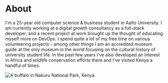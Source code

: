 # About

I'm a 25-year old computer science & business student in Aalto University. I am currently working at a digital growth consultancy as a full-stack developer, and a recent project at work brought up the thought of educating myself more on DevOps. I spend quite a lot of my free time on various volunteering projects - among other things I am an accredited museum guide at the only museum in the world focusing on the cultural history of university student life. In the past few years I've also developed an interest in Africa and wildlife conservation efforts there and I've visited Kenya a handful of times.

![A buffalo in Nakuru National Park, Kenya.](https://aaltomcc.github.io/cs-ej4101-fall-2019-095-starter/nakuru.jpg "A buffalo in Nakuru National Park, Kenya.")